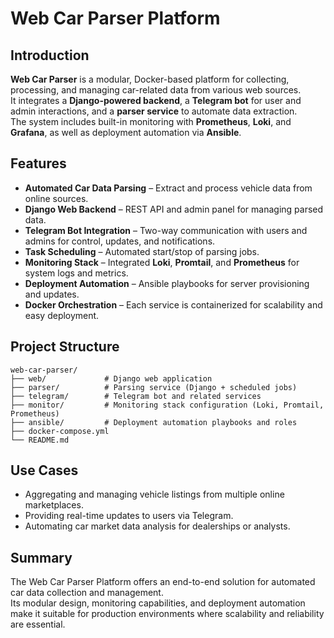 # Web Car Parser Platform

## Introduction
**Web Car Parser** is a modular, Docker-based platform for collecting, processing, and managing car-related data from various web sources.  
It integrates a **Django-powered backend**, a **Telegram bot** for user and admin interactions, and a **parser service** to automate data extraction.  
The system includes built-in monitoring with **Prometheus**, **Loki**, and **Grafana**, as well as deployment automation via **Ansible**.

## Features
- **Automated Car Data Parsing** – Extract and process vehicle data from online sources.
- **Django Web Backend** – REST API and admin panel for managing parsed data.
- **Telegram Bot Integration** – Two-way communication with users and admins for control, updates, and notifications.
- **Task Scheduling** – Automated start/stop of parsing jobs.
- **Monitoring Stack** – Integrated **Loki**, **Promtail**, and **Prometheus** for system logs and metrics.
- **Deployment Automation** – Ansible playbooks for server provisioning and updates.
- **Docker Orchestration** – Each service is containerized for scalability and easy deployment.

## Project Structure
```
web-car-parser/
├── web/             # Django web application
├── parser/          # Parsing service (Django + scheduled jobs)
├── telegram/        # Telegram bot and related services
├── monitor/         # Monitoring stack configuration (Loki, Promtail, Prometheus)
├── ansible/         # Deployment automation playbooks and roles
├── docker-compose.yml
└── README.md
```

## Use Cases
- Aggregating and managing vehicle listings from multiple online marketplaces.
- Providing real-time updates to users via Telegram.
- Automating car market data analysis for dealerships or analysts.

## Summary
The Web Car Parser Platform offers an end-to-end solution for automated car data collection and management.  
Its modular design, monitoring capabilities, and deployment automation make it suitable for production environments where scalability and reliability are essential.
